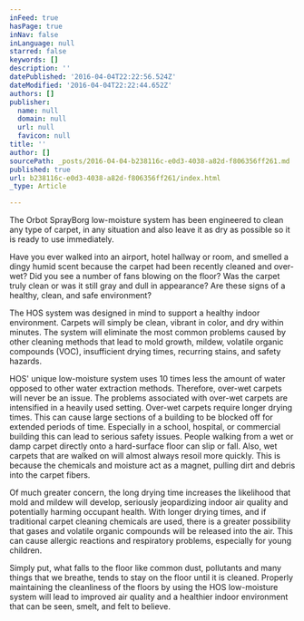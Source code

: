 ```yaml
---
inFeed: true
hasPage: true
inNav: false
inLanguage: null
starred: false
keywords: []
description: ''
datePublished: '2016-04-04T22:22:56.524Z'
dateModified: '2016-04-04T22:22:44.652Z'
authors: []
publisher:
  name: null
  domain: null
  url: null
  favicon: null
title: ''
author: []
sourcePath: _posts/2016-04-04-b238116c-e0d3-4038-a82d-f806356ff261.md
published: true
url: b238116c-e0d3-4038-a82d-f806356ff261/index.html
_type: Article

---
```

The Orbot SprayBorg low-moisture system has been engineered to clean 
any type of carpet, in any situation and also leave it as dry as 
possible so it is ready to use immediately.

Have you ever walked into an airport, hotel hallway or room, and 
smelled a dingy humid scent because the carpet had been recently cleaned
and over-wet? Did you see a number of fans blowing on the floor? Was 
the carpet truly clean or was it still gray and dull in appearance? Are 
these signs of a healthy, clean, and safe environment?

The HOS system was designed in mind to support a healthy indoor 
environment. Carpets will simply be clean, vibrant in color, and dry 
within minutes. The system will eliminate the most common problems 
caused by other cleaning methods that lead to mold growth, mildew, 
volatile organic compounds (VOC), insufficient drying times, recurring 
stains, and safety hazards.

HOS' unique low-moisture system uses 10 times less the amount of 
water opposed to other water extraction methods. Therefore, over-wet 
carpets will never be an issue. The problems associated with over-wet 
carpets are intensified in a heavily used setting. Over-wet carpets 
require longer drying times. This can cause large sections of a building
to be blocked off for extended periods of time. Especially in a school,
hospital, or commercial building this can lead to serious safety 
issues. People walking from a wet or damp carpet directly onto a 
hard-surface floor can slip or fall. Also, wet carpets that are walked 
on will almost always resoil more quickly. This is because the chemicals
and moisture act as a magnet, pulling dirt and debris into the carpet 
fibers.

Of much greater concern, the long drying time increases the 
likelihood that mold and mildew will develop, seriously jeopardizing 
indoor air quality and potentially harming occupant health. With longer 
drying times, and if traditional carpet cleaning chemicals are used, 
there is a greater possibility that gases and volatile organic compounds
will be released into the air. This can cause allergic reactions and 
respiratory problems, especially for young children.

Simply put, what falls to the floor like common dust, pollutants and 
many things that we breathe, tends to stay on the floor until it is 
cleaned. Properly maintaining the cleanliness of the floors by using the
HOS low-moisture system will lead to improved air quality and a 
healthier indoor environment that can be seen, smelt, and felt to 
believe.